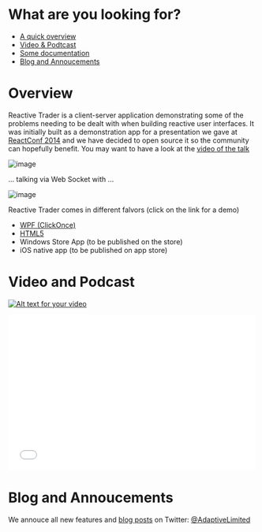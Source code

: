 # What are you looking for?

 - [A quick overview](#overview)
 - [Video & Podtcast](#video-and-podcast)
 - [Some documentation](https://github.com/AdaptiveConsulting/ReactiveTrader/wiki)
 - [Blog and Annoucements](#blog-and-annoucements)

# Overview

Reactive Trader is a client-server application demonstrating some of the problems needing to be dealt with when building reactive user interfaces. It was initially built as a demonstration app for a presentation we gave at [ReactConf 2014](http://reactconf.com/) and we have decided to open source it so the community can hopefully benefit. You may want to have a look at the [video of the talk](#video-and-podcast)

![image](https://f.cloud.github.com/assets/1256913/2470980/8e95e5c6-b01c-11e3-9311-cc17a7c1b191.png)

... talking via Web Socket with ...

![image](https://f.cloud.github.com/assets/1256913/2470993/d7f153ea-b01c-11e3-9c0c-ac8c8261299a.png)

Reactive Trader comes in different falvors (click on the link for a demo)
 - [WPF (ClickOnce)](https://reactivetrader.blob.core.windows.net/client/Adaptive.ReactiveTrader.application)
 - [HTML5](https://reactivetrader.azurewebsites.net/)
 - Windows Store App (to be published on the store)
 - iOS native app (to be published on app store)

# Video and Podcast

[![Alt text for your video](http://img.youtube.com/vi/Tp5mRlHwZ7M/0.jpg)](http://www.youtube.com/watch?v=Tp5mRlHwZ7M)


<iframe width="500" height="315" src="//www.youtube.com/embed/Tp5mRlHwZ7M" frameborder="0" allowfullscreen></iframe>

# Blog and Annoucements

We annouce all new features and [blog posts](http://weareadaptive.com/blog/) on Twitter: [@AdaptiveLimited](https://twitter.com/AdaptiveLimited)
